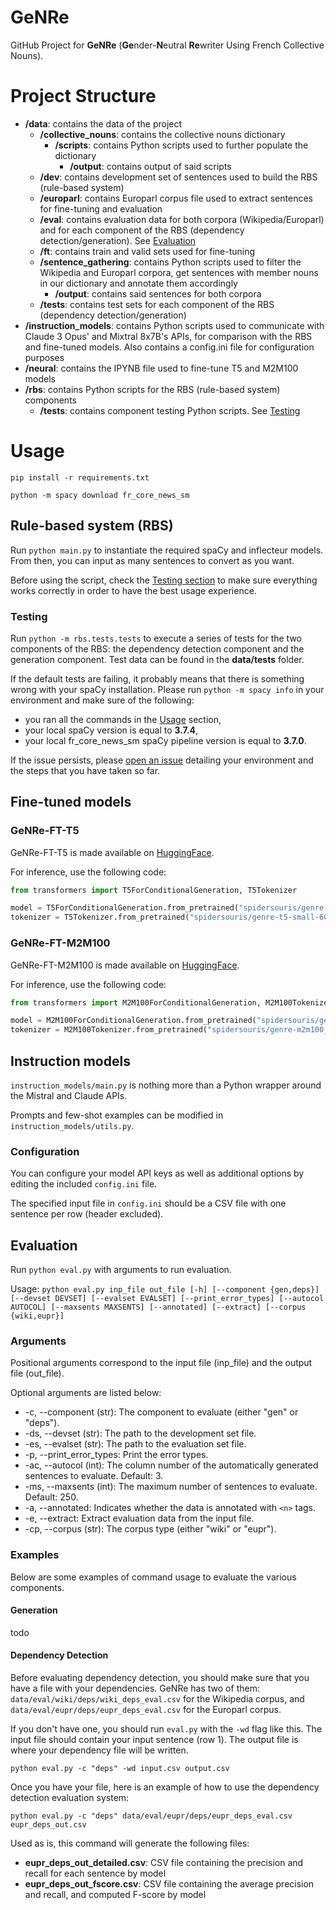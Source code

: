 # GeNRe

GitHub Project for **GeNRe** (**Ge**nder-**N**eutral **Re**writer Using French Collective Nouns).

# Project Structure

- **/data**: contains the data of the project
    + **/collective_nouns**: contains the collective nouns dictionary
        * **/scripts**: contains Python scripts used to further populate the dictionary
            - **/output**: contains output of said scripts
    + **/dev**: contains development set of sentences used to build the RBS (rule-based system)
    + **/europarl**: contains Europarl corpus file used to extract sentences for fine-tuning and evaluation
    + **/eval**: contains evaluation data for both corpora (Wikipedia/Europarl) and for each component of the RBS (dependency detection/generation). See [Evaluation](#Evaluation)
    + **/ft**: contains train and valid sets used for fine-tuning
    + **/sentence_gathering**: contains Python scripts used to filter the Wikipedia and Europarl corpora, get sentences with member nouns in our dictionary and annotate them accordingly
        * **/output**: contains said sentences for both corpora
    + **/tests**: contains test sets for each component of the RBS (dependency detection/generation)
- **/instruction_models**: contains Python scripts used to communicate with Claude 3 Opus' and Mixtral 8x7B's APIs, for comparison with the RBS and fine-tuned models. Also contains a config.ini file for configuration purposes
- **/neural**: contains the IPYNB file used to fine-tune T5 and M2M100 models
- **/rbs**: contains Python scripts for the RBS (rule-based system) components
    + **/tests**: contains component testing Python scripts. See [Testing](#Testing)

# Usage

`pip install -r requirements.txt`

`python -m spacy download fr_core_news_sm`

## Rule-based system (RBS)

Run `python main.py` to instantiate the required spaCy and inflecteur models. From then, you can input as many sentences to convert as you want.

Before using the script, check the [Testing section](#Testing) to make sure everything works correctly in order to have the best usage experience.

### Testing

Run `python -m rbs.tests.tests` to execute a series of tests for the two components of the RBS: the dependency detection component and the generation component. Test data can be found in the **data/tests** folder.

If the default tests are failing, it probably means that there is something wrong with your spaCy installation. Please run `python -m spacy info` in your environment and make sure of the following:
- you ran all the commands in the [Usage](#Usage) section,
- your local spaCy version is equal to **3.7.4**,
- your local fr_core_news_sm spaCy pipeline version is equal to **3.7.0**.

If the issue persists, please [open an issue](https://github.com/spidersouris/GeNRe/issues) detailing your environment and the steps that you have taken so far.

## Fine-tuned models

### GeNRe-FT-T5

GeNRe-FT-T5 is made available on [HuggingFace](https://huggingface.co/spidersouris/genre-t5-small-60k).

For inference, use the following code:

```py
from transformers import T5ForConditionalGeneration, T5Tokenizer

model = T5ForConditionalGeneration.from_pretrained("spidersouris/genre-t5-small-60k")
tokenizer = T5Tokenizer.from_pretrained("spidersouris/genre-t5-small-60k")
```

### GeNRe-FT-M2M100

GeNRe-FT-M2M100 is made available on [HuggingFace](https://huggingface.co/spidersouris/genre-t5-small-60k).

For inference, use the following code:

```py
from transformers import M2M100ForConditionalGeneration, M2M100Tokenizer

model = M2M100ForConditionalGeneration.from_pretrained("spidersouris/genre-m2m100_418M")
tokenizer = M2M100Tokenizer.from_pretrained("spidersouris/genre-m2m100_418M")
```

## Instruction models

`instruction_models/main.py` is nothing more than a Python wrapper around the Mistral and Claude APIs.

Prompts and few-shot examples can be modified in `instruction_models/utils.py`.

### Configuration

You can configure your model API keys as well as additional options by editing the included `config.ini` file.

The specified input file in `config.ini` should be a CSV file with one sentence per row (header excluded).

## Evaluation

Run `python eval.py` with arguments to run evaluation.

Usage: `python eval.py inp_file out_file [-h] [--component {gen,deps}] [--devset DEVSET] [--evalset EVALSET] [--print_error_types] [--autocol AUTOCOL] [--maxsents MAXSENTS] [--annotated] [--extract] [--corpus {wiki,eupr}]`

### Arguments

Positional arguments correspond to the input file (inp_file) and the output file (out_file).

Optional arguments are listed below:
- -c, --component (str): The component to evaluate (either "gen" or "deps").
- -ds, --devset (str): The path to the development set file.
- -es, --evalset (str): The path to the evaluation set file.
- -p, --print_error_types: Print the error types.
- -ac, --autocol (int): The column number of the automatically generated sentences to evaluate. Default: 3.
- -ms, --maxsents (int): The maximum number of sentences to evaluate. Default: 250.
- -a, --annotated: Indicates whether the data is annotated with `<n>` tags.
- -e, --extract: Extract evaluation data from the input file.
- -cp, --corpus (str): The corpus type (either "wiki" or "eupr").

### Examples

Below are some examples of command usage to evaluate the various components.

#### Generation

todo

#### Dependency Detection

Before evaluating dependency detection, you should make sure that you have a file with your dependencies. GeNRe has two of them: `data/eval/wiki/deps/wiki_deps_eval.csv` for the Wikipedia corpus, and `data/eval/eupr/deps/eupr_deps_eval.csv` for the Europarl corpus.

If you don't have one, you should run `eval.py` with the `-wd` flag like this. The input file should contain your input sentence (row 1). The output file is where your dependency file will be written.

`python eval.py -c "deps" -wd input.csv output.csv`

Once you have your file, here is an example of how to use the dependency detection evaluation system:

`python eval.py -c "deps" data/eval/eupr/deps/eupr_deps_eval.csv eupr_deps_out.csv`

Used as is, this command will generate the following files:
- **eupr_deps_out_detailed.csv**: CSV file containing the precision and recall for each sentence by model
- **eupr_deps_out_fscore.csv**: CSV file containing the average precision and recall, and computed F-score by model
